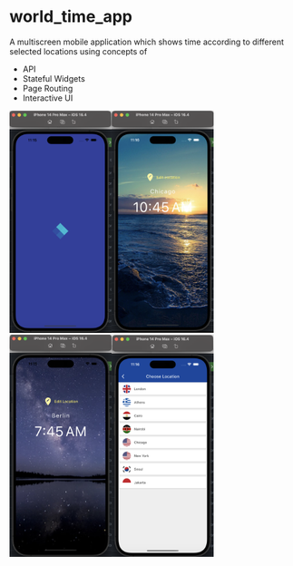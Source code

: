 # world_time_app

A multiscreen mobile application which shows time according to different selected locations using concepts of 

- API
- Stateful Widgets
- Page Routing
- Interactive UI

<p><img src="/Readme_images/Loading_screen.png"  width="180" height="392"><img src="/Readme_images/Daytime.png"  width="180" height="392"><img src="/Readme_images/Nighttime.png"  width="180" height="392"><img src="/Readme_images/Locations.png"  width="180" height="392"></p>
